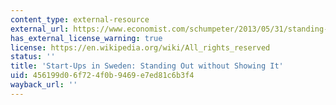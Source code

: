 ```yaml
---
content_type: external-resource
external_url: https://www.economist.com/schumpeter/2013/05/31/standing-out-without-showing-it
has_external_license_warning: true
license: https://en.wikipedia.org/wiki/All_rights_reserved
status: ''
title: 'Start-Ups in Sweden: Standing Out without Showing It'
uid: 456199d0-6f72-4f0b-9469-e7ed81c6b3f4
wayback_url: ''
---
```

